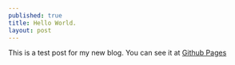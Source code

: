```yaml
---
published: true
title: Hello World.
layout: post
---
```

This is a test post for my new blog. You can see it at [Github Pages](RandomNoun7.github.io)